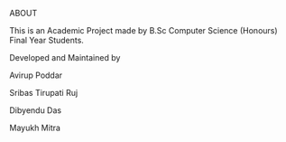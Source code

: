 ABOUT

This is an Academic Project made by B.Sc Computer Science (Honours) Final Year Students.

Developed and Maintained by

Avirup Poddar

Sribas Tirupati Ruj

Dibyendu Das

Mayukh Mitra
